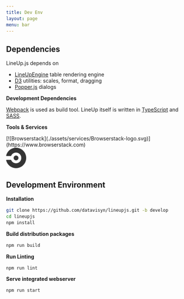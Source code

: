 ```yaml
---
title: Dev Env
layout: page
menu: bar
---
```


Dependencies
------------

LineUp.js depends on 
 * [LineUpEngine](https://github.com/sgratzl/lineupengine) table rendering engine
 * [D3](http://d3js.org) utilities: scales, format, dragging
 * [Popper.js](https://popper.js.org) dialogs


**Development Dependencies**

[Webpack](https://webpack.github.io) is used as build tool. LineUp itself is written in [TypeScript](https://www.typescriptlang.org) and [SASS](https://sass-lang.com). 


**Tools & Services**

<div class="row">
  <div class="col s3">
    [![Browserstack](./assets/services/Browserstack-logo.svg)](https://www.browserstack.com)
  </div>
  <div class="col s3">
    <a href="https://circleci.com/"><img src="/assets/services/circleci.svg" alt="CircleCI" style="max-height: 4em;"></a>
  </div>
</div>



Development Environment
-----------------------

**Installation**

```bash
git clone https://github.com/datavisyn/lineupjs.git -b develop
cd lineupjs
npm install
```

**Build distribution packages**

```bash
npm run build
```

**Run Linting**

```bash
npm run lint
```


**Serve integrated webserver**

```bash
npm run start
```
